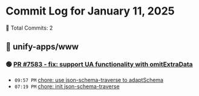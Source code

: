 # Commit Log for January 11, 2025

📝 Total Commits: 2

## 📁 unify-apps/www

### 🟢 [PR #7583 - fix: support UA functionality with omitExtraData](https://github.com/unify-apps/www/pull/7583)

- `09:57 PM` [chore: use json-schema-traverse to adaptSchema](https://github.com/unify-apps/www/commit/fa90c37c366c9703afcc22cd5219c75541d7e79b)
- `07:19 PM` [chore: init json-schema-traverse](https://github.com/unify-apps/www/commit/f5e9dba10ca364c5b722248b1a0ca95fac3b78d1)



